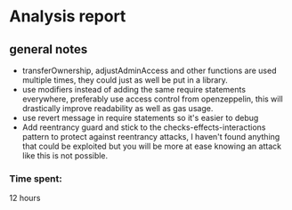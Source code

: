 # Analysis report

## general notes

- transferOwnership, adjustAdminAccess and other functions are used multiple times, they could just as well be put in a library.
- use modifiers instead of adding the same require statements everywhere, preferably use access control from openzeppelin, this will drastically improve readability as well as gas usage.
- use revert message in require statements so it's easier to debug
- Add reentrancy guard and stick to the checks-effects-interactions pattern to protect against reentrancy attacks, I haven't found anything that could be exploited but you will be more at ease knowing an attack like this is not possible.
  



### Time spent:
12 hours